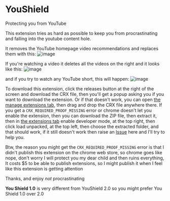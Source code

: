 # YouShield

Protecting you from YouTube

This extension tries as hard as possible to keep you from procrastinating and falling into the youtube content hole.

It removes the YouTube homepage video recommendations and replaces them with this:
![image](https://user-images.githubusercontent.com/82272898/206928668-b7c9d00a-fb61-4e97-9d59-3a5474a4454d.png)

If you're watching a video it deletes all the videos on the right and it looks like this:
![image](https://user-images.githubusercontent.com/82272898/206929043-94776c9a-d6b6-4302-a05b-b60fbdec8bf7.png)

and if you try to watch any YouTube short, this will happen:
![image](https://user-images.githubusercontent.com/82272898/206928727-f44cb65b-d7de-4ab1-af52-e695304a29d9.png)

To download this extension, click the releases button at the right of the screen and download the CRX file, then you'll get a popup asking you if you want to download the extension. Or if that doesn't work, you can open [the manage extensions tab](chrome://extensions/), then drag and drop the CRX file anywhere there. If you get a `CRX_REQUIRED_PROOF_MISSING` error or chrome doesn't let you enable the extension, then you can download the ZIP file, then extract it, then in [the extensions tab](chrome://extensions/) enable developer mode, at the top right, then click load unpacked, at the top left, then choose the extracted folder, and that should work, if it still doesn't work then raise an [Issue](https://github.com/ZXTube/YouShield/issues) here and I'll try to help you.

Btw, the reason you might get the `CRX_REQUIRED_PROOF_MISSING` error is that I didn't publish this extension on the chrome web store, so chrome goes like nope, don't worry I will protect you my dear child and then ruins everything, It costs $5 to be able to publish extensions, so I might publish it when I feel like this extension is getting attention

Thanks, and enjoy *not* procrastinating

**You Shield 1.0** is very different from YouShield 2.0 so you might prefer You Shield 1.0 over 2.0
